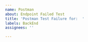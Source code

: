 ```yaml
---
name: Postman
about: Endpoint Failed Test
title: 'Postman Test Failure for:  '
labels: BackEnd
assignees: ''

---
```


```json


```
